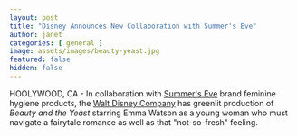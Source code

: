 ```yaml
---
layout: post
title: "Disney Announces New Collaboration with Summer's Eve"
author: janet
categories: [ general ]
image: assets/images/beauty-yeast.jpg
featured: false
hidden: false
---
```


HOOLYWOOD, CA - In collaboration with [Summer's Eve](https://www.nyse.com/quote/XNYS:PBH) brand feminine hygiene products, the [Walt Disney Company](https://www.nyse.com/quote/XNYS:DIS) has greenlit production of _Beauty and the Yeast_ starring Emma Watson as a young woman who must navigate a fairytale romance as well as that "not-so-fresh" feeling.